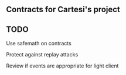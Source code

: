 ## Contracts for Cartesi's project

## TODO

Use safemath on contracts

Protect against replay attacks

Review if events are appropriate for light client
